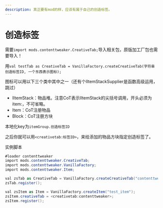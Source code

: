 ```yaml
---
description: 真正要有mod的样，应该有属于自己的创造标签。
---
```


# 创造标签

需要`import mods.contenttweaker.CreativeTab;`导入相关包，原版加工厂包也需要导入！

用`val testTab as CreativeTab = VanillaFactory.createCreativeTab(字符串创造标签ID, 一个东西表示图标);`

图标可以用以下三个类中其中之一（还有个IItemStackSupplier是函数高级运用，跳过）

* IItemStack：物品堆。注意CoT表示IItemStack的尖括号调用，开头必须为item:，不可省略。
* Item：CoT注册物品
* Block：CoT注册方块

本地化key为`itemGroup.创造标签ID`

之后你就可以用`<creativetab:标签ID>`，来给添加的物品方块指定创造标签了。

实例脚本

```csharp
#loader contenttweaker
import mods.contenttweaker.CreativeTab;
import mods.contenttweaker.VanillaFactory;
import mods.contenttweaker.Item;

val zsTab as CreativeTab = VanillaFactory.createCreativeTab("contenttweaker", <item:minecraft:dragon_egg>);
zsTab.register();

val zsItem as Item = VanillaFactory.createItem("test_item");
zsItem.creativeTab = <creativetab:contenttweaker>;
zsItem.register();
```
